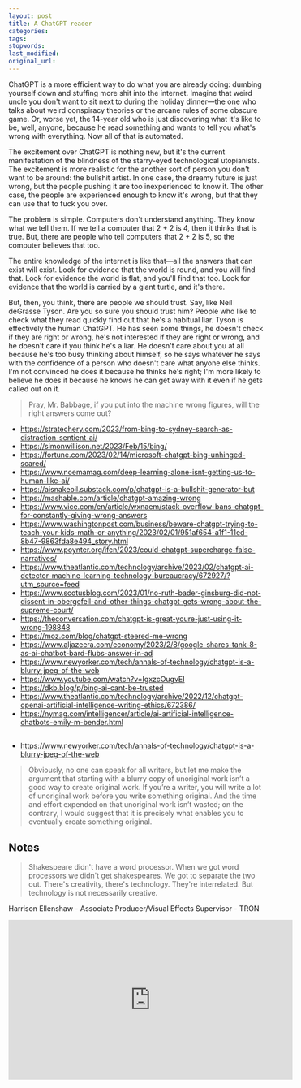 ```yaml
---
layout: post
title: A ChatGPT reader
categories:
tags:
stopwords:
last_modified:
original_url:
---
```


ChatGPT is a more efficient way to do what you are already doing: dumbing yourself down and stuffing more shit into the internet. Imagine that weird uncle you don't want to sit next to during the holiday dinner—the one who talks about weird conspiracy theories or the arcane rules of some obscure game. Or, worse yet, the 14-year old who is just discovering what it's like to be, well, anyone, because he read something and wants to tell you what's wrong with everything. Now all of that is automated.

<!--more-->

The excitement over ChatGPT is nothing new, but it's the current manifestation of the blindness of the starry-eyed technological utopianists. The excitement is more realistic for the another sort of person you don't want to be around: the bullshit artist. In one case, the dreamy future is just wrong, but the people pushing it are too inexperienced to know it. The other case, the people are experienced enough to know it's wrong, but that they can use that to fuck you over.

The problem is simple. Computers don't understand anything. They know what we tell them. If we tell a computer that 2 + 2 is 4, then it thinks that is true. But, there are people who tell computers that 2 + 2 is 5, so the computer believes that too.

The entire knowledge of the internet is like that—all the answers that can exist will exist. Look for evidence that the world is round, and you will find that. Look for evidence the world is flat, and you'll find that too. Look for evidence that the world is carried by a giant turtle, and it's there.

But, then, you think, there are people we should trust. Say, like Neil deGrasse Tyson. Are you so sure you should trust him? People who like to check what they read quickly find out that he's a habitual liar. Tyson is effectively the human ChatGPT. He has seen some things, he doesn't check if they are right or wrong, he's not interested if they are right or wrong, and he doesn't care if you think he's a liar. He doesn't care about you at all because he's too busy thinking about himself, so he says whatever he says with the confidence of a person who doesn't care what anyone else thinks. I'm not convinced he does it because he thinks he's right; I'm more likely to believe he does it because he knows he can get away with it even if he gets called out on it.

> Pray, Mr. Babbage, if you put into the machine wrong figures, will the right answers come out?

* https://stratechery.com/2023/from-bing-to-sydney-search-as-distraction-sentient-ai/
* https://simonwillison.net/2023/Feb/15/bing/
* https://fortune.com/2023/02/14/microsoft-chatgpt-bing-unhinged-scared/
* https://www.noemamag.com/deep-learning-alone-isnt-getting-us-to-human-like-ai/
* https://aisnakeoil.substack.com/p/chatgpt-is-a-bullshit-generator-but
* https://mashable.com/article/chatgpt-amazing-wrong
* https://www.vice.com/en/article/wxnaem/stack-overflow-bans-chatgpt-for-constantly-giving-wrong-answers
* https://www.washingtonpost.com/business/beware-chatgpt-trying-to-teach-your-kids-math-or-anything/2023/02/01/951af654-a1f1-11ed-8b47-9863fda8e494_story.html
* https://www.poynter.org/ifcn/2023/could-chatgpt-supercharge-false-narratives/
* https://www.theatlantic.com/technology/archive/2023/02/chatgpt-ai-detector-machine-learning-technology-bureaucracy/672927/?utm_source=feed
* https://www.scotusblog.com/2023/01/no-ruth-bader-ginsburg-did-not-dissent-in-obergefell-and-other-things-chatgpt-gets-wrong-about-the-supreme-court/
* https://theconversation.com/chatgpt-is-great-youre-just-using-it-wrong-198848
* https://moz.com/blog/chatgpt-steered-me-wrong
* https://www.aljazeera.com/economy/2023/2/8/google-shares-tank-8-as-ai-chatbot-bard-flubs-answer-in-ad
* https://www.newyorker.com/tech/annals-of-technology/chatgpt-is-a-blurry-jpeg-of-the-web
* https://www.youtube.com/watch?v=IgxzcOugvEI
* https://dkb.blog/p/bing-ai-cant-be-trusted
* https://www.theatlantic.com/technology/archive/2022/12/chatgpt-openai-artificial-intelligence-writing-ethics/672386/
* https://nymag.com/intelligencer/article/ai-artificial-intelligence-chatbots-emily-m-bender.html

##

* https://www.newyorker.com/tech/annals-of-technology/chatgpt-is-a-blurry-jpeg-of-the-web

> Obviously, no one can speak for all writers, but let me make the argument that starting with a blurry copy of unoriginal work isn’t a good way to create original work. If you’re a writer, you will write a lot of unoriginal work before you write something original. And the time and effort expended on that unoriginal work isn’t wasted; on the contrary, I would suggest that it is precisely what enables you to eventually create something original.

## Notes

> Shakespeare didn't have a word processor. When we got word processors we didn't get shakespeares. We got to separate the two out. There's creativity, there's technology. They're interrelated. But technology is not necessarily creative.

Harrison Ellenshaw - Associate Producer/Visual Effects Supervisor - TRON

<iframe width="560" height="315" src="https://www.youtube.com/embed/wSiEklGobmY" title="YouTube video player" frameborder="0" allow="accelerometer; autoplay; clipboard-write; encrypted-media; gyroscope; picture-in-picture; web-share" allowfullscreen></iframe>
